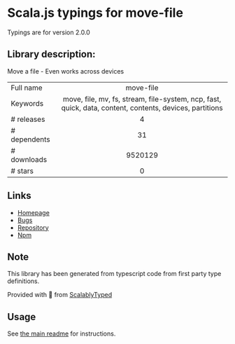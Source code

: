 
# Scala.js typings for move-file

Typings are for version 2.0.0

## Library description:
Move a file - Even works across devices

|                    |                 |
| ------------------ | :-------------: |
| Full name          | move-file |
| Keywords           | move, file, mv, fs, stream, file-system, ncp, fast, quick, data, content, contents, devices, partitions |
| # releases         | 4 |
| # dependents       | 31 |
| # downloads        | 9520129 |
| # stars            | 0 |

## Links
- [Homepage](https://github.com/sindresorhus/move-file#readme)
- [Bugs](https://github.com/sindresorhus/move-file/issues)
- [Repository](https://github.com/sindresorhus/move-file)
- [Npm](https://www.npmjs.com/package/move-file)
    


## Note
This library has been generated from typescript code from first party type definitions.

Provided with :purple_heart: from [ScalablyTyped](https://github.com/oyvindberg/ScalablyTyped)

## Usage
See [the main readme](../../readme.md) for instructions.


